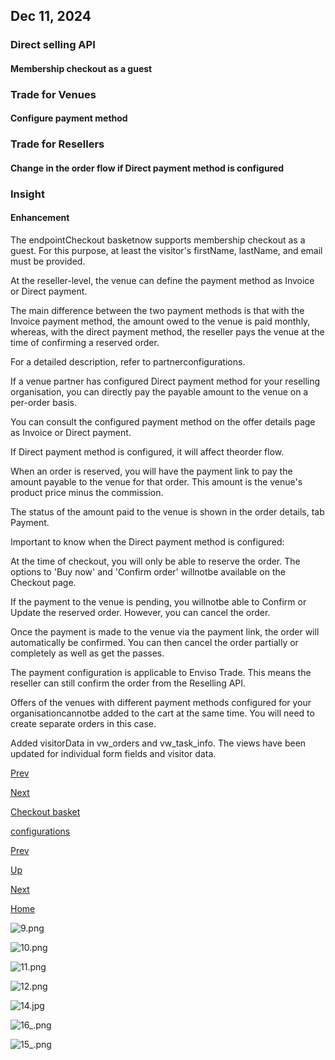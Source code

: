 ## Dec 11, 2024

### Direct selling API

#### Membership checkout as a guest

### Trade for Venues

#### Configure payment method

### Trade for Resellers

#### Change in the order flow if Direct payment method is configured

### Insight

#### Enhancement

The endpointCheckout basketnow supports membership checkout as a guest. For this purpose, at least the visitor's firstName, lastName, and email must be provided.

At the reseller-level, the venue can define the payment method as Invoice or Direct payment.

The main difference between the two payment methods is that with the Invoice payment method, the amount owed to the venue is paid monthly, whereas, with the direct payment method, the reseller pays the venue at the time of confirming a reserved order.

For a detailed description, refer to partnerconfigurations.

If a venue partner has configured Direct payment method for your reselling organisation, you can directly pay the payable amount to the venue on a per-order basis.

You can consult the configured payment method on the offer details page as Invoice or Direct payment.

If Direct payment method is configured, it will affect theorder flow.

When an order is reserved, you will have the payment link to pay the amount payable to the venue for that order. This amount is the venue's product price minus the commission.

The status of the amount paid to the venue is shown in the order details, tab Payment.

Important to know when the Direct payment method is configured:

At the time of checkout, you will only be able to reserve the order. The options to 'Buy now' and 'Confirm order' willnotbe available on the Checkout page.

If the payment to the venue is pending, you willnotbe able to Confirm or Update the reserved order. However, you can cancel the order.

Once the payment is made to the venue via the payment link, the order will automatically be confirmed. You can then cancel the order partially or completely as well as get the passes.

The payment configuration is applicable to Enviso Trade. This means the reseller can still confirm the order from the Reselling API.

Offers of the venues with different payment methods configured for your organisationcannotbe added to the cart at the same time. You will need to create separate orders in this case.

Added visitorData in vw_orders and vw_task_info. The views have been updated for individual form fields and visitor data.

[Prev](UUID-8137a4e0-1fca-0537-6f87-412f61307a16.html)

[Next](UUID-f183b3ae-22be-3dac-11d4-d44c5df78338.html)

[](#)

[](#)

[](#)

[Checkout basket](https://help.vintia.com/enviso/developers/direct-selling-api/en/index-en.html#UUID-36cc21a7-582d-d2d8-6e16-f6cb1e5bbb56)

[](#)

[](#)

[configurations](https://help.vintia.com/enviso/en/136639-1030408-configurations.html)

[](#)

[](#)

[](#)

[](#)

[Prev](UUID-8137a4e0-1fca-0537-6f87-412f61307a16.html)

[Up](UUID-8c91cf65-b493-dafc-6b18-13d422537b92.html)

[Next](UUID-f183b3ae-22be-3dac-11d4-d44c5df78338.html)

[Home](index-en.html)

![9.png](media/uuid-4c69f113-d5ca-abb9-4adb-2b818244c2f1.png)

![10.png](media/uuid-3e8d35a5-1033-85ba-7359-2c4bcc423ddd.png)

![11.png](media/uuid-69e7baa4-62e4-96c9-034d-eed93f6a28a5.png)

![12.png](media/uuid-8e3097ad-3f31-273b-4f9f-760c4d6effad.png)

![14.jpg](media/uuid-83ecb253-eef0-aca6-d77f-451d2502c103.png)

![16_.png](media/uuid-dc3886af-875c-409a-a7a8-a7a4bcf0708e.png)

![15_.png](media/uuid-7664f624-af39-1116-9aa2-803b1c86fefe.png)